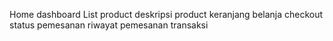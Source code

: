 Home dashboard
List product
deskripsi product
keranjang belanja
checkout
status pemesanan
riwayat pemesanan
transaksi
